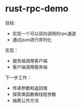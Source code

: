 # rust-rpc-demo

目标:

- 实现一个可以双向调用的rpc通道
- 通过json进行序列化

实现：
- 服务端调用客户端
- 客户端调用服务端

下一步工作：
- 传递参数和返回值
- 探索类函数做线程参数
- 抽离公共方法
